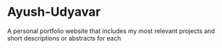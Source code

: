 # Ayush-Udyavar
A personal portfolio website that includes my most relevant projects and short descriptions or abstracts for each
